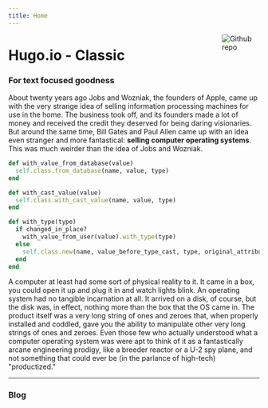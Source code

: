 ```yaml
---
title: Home
---
```


[<img src="http://emojis.slackmojis.com/emojis/images/1481054971/1409/partywizard.gif?1481054971" style="max-width:15%;min-width:40px;float:right;" alt="Github repo" />](https://github.com/yihui/hugo-xmin)

# Hugo.io - Classic

### For text focused goodness

About twenty years ago Jobs and Wozniak, the founders of Apple, came up with the very strange idea of selling information processing machines for use in the home. The business took off, and its founders made a lot of money and received the credit they deserved for being daring visionaries. But around the same time, Bill Gates and Paul Allen came up with an idea even stranger and more fantastical: **selling computer operating systems**. This was much weirder than the idea of Jobs and Wozniak.

~~~ruby
def with_value_from_database(value)
  self.class.from_database(name, value, type)
end

def with_cast_value(value)
  self.class.with_cast_value(name, value, type)
end

def with_type(type)
  if changed_in_place?
    with_value_from_user(value).with_type(type)
  else
    self.class.new(name, value_before_type_cast, type, original_attribute)
  end
end
~~~

A computer at least had some sort of physical reality to it. It came in a box, you could open it up and plug it in and watch lights blink. An operating system had no tangible incarnation at all. It arrived on a disk, of course, but the disk was, in effect, nothing more than the box that the OS came in. The product itself was a very long string of ones and zeroes that, when properly installed and coddled, gave you the ability to manipulate other very long strings of ones and zeroes. Even those few who actually understood what a computer operating system was were apt to think of it as a fantastically arcane engineering prodigy, like a breeder reactor or a U-2 spy plane, and not something that could ever be (in the parlance of high-tech) "productized."

<hr/>

### Blog
